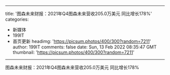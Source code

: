 
---
title: '图森未来财报：2021年Q4图森未来营收205.0万美元  同比增长178%'
categories: 
 - 新媒体
 - 199IT
 - 首页更新
headimg: 'https://picsum.photos/400/300?random=7211'
author: 199IT
comments: false
date: Sun, 13 Feb 2022 08:35:47 GMT
thumbnail: 'https://picsum.photos/400/300?random=7211'
---

<div>   
图森未来财报：2021年Q4图森未来营收205.0万美元  同比增长178%  
</div>
            
